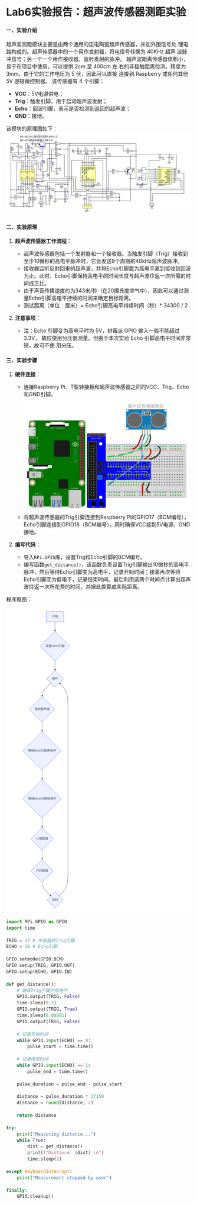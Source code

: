 # Lab6实验报告：超声波传感器测距实验

#### 一、实验介绍
超声波测距模块主要是由两个通用的压电陶瓷超声传感器，并加外围信号处
理电路构成的。超声传感器中的一个用作发射器，将电信号转换为 40KHz 超声
波脉冲信号；另一个一个用作接收器，监听发射的脉冲。
超声波距离传感器体积小，易于在项目中使用，可以提供 2cm 至 400cm 左
右的非接触距离检测，精度为 3mm。由于它的工作电压为 5 伏，因此可以直接
连接到 Raspberry 或任何其他 5V 逻辑微控制器。
该传感器有 4 个引脚：
- **VCC**：5V电源供电；
- **Trig**：触发引脚，用于启动超声波发射；
- **Echo**：回波引脚，表示是否检测到返回的超声波；
- **GND**：接地。

该模块的原理图如下：
![alt text](images/image-9.png)

#### 二、实验原理
1. **超声波传感器工作流程**：
   - 超声波传感器包括一个发射器和一个接收器。当触发引脚（Trig）接收到至少10微秒的高电平脉冲时，它会发送8个周期的40kHz超声波脉冲。
   - 接收器监听反射回来的超声波，并将Echo引脚置为高电平直到接收到回波为止。此时，Echo引脚保持高电平的时间长度与超声波往返一次所需的时间成正比。
   - 由于声音传播速度约为343米/秒（在20摄氏度空气中），因此可以通过测量Echo引脚高电平持续的时间来确定目标距离。
   - 测试距离（单位：厘米）= Echo引脚高电平持续时间（秒）* 34300 / 2

2. **注意事项**：
   - 注：Echo 引脚变为高电平时为 5V，树莓派 GPIO 输入一般不能超过 3.3V，
   故应使用分压器测量。但由于本次实验 Echo 引脚高电平时间非常短，故可不使
   用分压。

#### 三、实验步骤
1. **硬件连接**：
   - 连接Raspberry Pi、T型转接板和超声波传感器之间的VCC、Trig、Echo和GND引脚。![alt text](images/image-10.png)
   - 将超声波传感器的Trig引脚连接到Raspberry Pi的GPIO17（BCM编号），Echo引脚连接到GPIO18（BCM编号），同时确保VCC接到5V电源，GND接地。

2. **编写代码**：
   - 导入`RPi.GPIO`库，设置Trig和Echo引脚的BCM编号。
   - 编写函数`get_distance()`，该函数负责设置Trig引脚输出10微秒的高电平脉冲，然后等待Echo引脚变为高电平，记录开始时间；接着再次等待Echo引脚变为低电平，记录结束时间。最后利用这两个时间点计算出超声波往返一次所花费的时间，并据此换算成实际距离。

程序框图：

![alt text](image-4.png)

```python
import RPi.GPIO as GPIO
import time

TRIG = 17 # 传感器的Trig引脚
ECHO = 18 # Echo引脚 

GPIO.setmode(GPIO.BCM)
GPIO.setup(TRIG, GPIO.OUT)
GPIO.setup(ECHO, GPIO.IN)

def get_distance():
    # 确保Trig引脚为低电平
    GPIO.output(TRIG, False)
    time.sleep(0.2)
    GPIO.output(TRIG, True)
    time.sleep(0.00001)
    GPIO.output(TRIG, False)

    # 记录开始时间
    while GPIO.input(ECHO) == 0:
        pulse_start = time.time()

    # 记录结束时间
    while GPIO.input(ECHO) == 1:
        pulse_end = time.time()

    pulse_duration = pulse_end - pulse_start

    distance = pulse_duration * 17150 
    distance = round(distance, 2)

    return distance

try:
    print("Measuring distance...")
    while True:
        dist = get_distance()
        print(f"Distance: {dist} cm")
        time.sleep(1)

except KeyboardInterrupt:
    print("Measurement stopped by user")

finally:
    GPIO.cleanup()
```